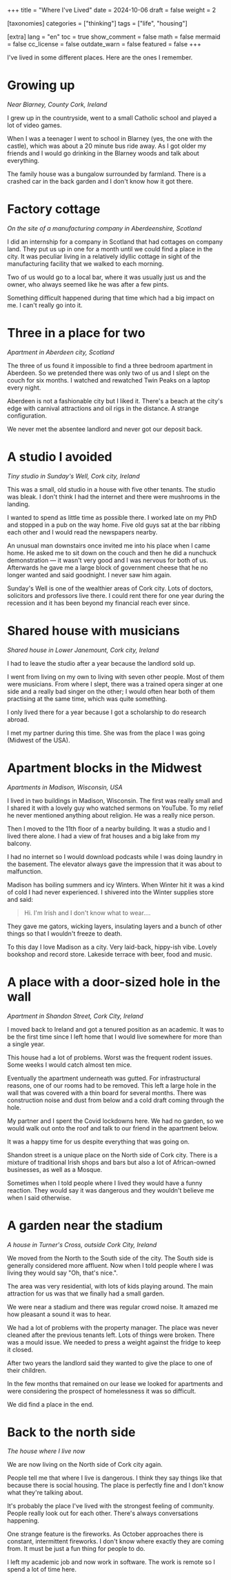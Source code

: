 +++
title = "Where I've Lived"
date = 2024-10-06
draft = false
weight = 2

[taxonomies]
categories = ["thinking"]
tags = ["life", "housing"]

[extra]
lang = "en"
toc = true
show_comment = false
math = false
mermaid = false
cc_license = false
outdate_warn = false
featured = false
+++

I've lived in some different places.
Here are the ones I remember.

<!-- more -->

# Growing up

_Near Blarney, County Cork, Ireland_

I grew up in the countryside, went to a small
Catholic school and played a lot of video games.

When I was a teenager I went to school in Blarney (yes, the one with the castle),
which was about a 20 minute bus ride away.
As I got older my friends and I would go drinking 
in the Blarney woods and talk about everything.

The family house was a bungalow surrounded by farmland.
There is a crashed car in the back garden and I don't
know how it got there.

# Factory cottage

_On the site of a manufacturing company in Aberdeenshire, Scotland_

I did an internship for a company in Scotland that had cottages on company land.
They put us up in one for a month until we could find a place in the city.
It was peculiar living in a relatively idyllic cottage in sight of the manufacturing facility that we walked to each morning.

Two of us would go to a local bar, where it was usually just us and the owner, who always seemed like he was after a few pints.

Something difficult happened during that time which had a big impact on me.
I can't really go into it.

# Three in a place for two

_Apartment in Aberdeen city, Scotland_

The three of us found it impossible to find a three bedroom apartment
in Aberdeen.
So we pretended there was only two of us and I slept on the couch for six months.
I watched and rewatched Twin Peaks on a laptop every night.

Aberdeen is not a fashionable city but I liked it.
There's a beach at the city's edge with carnival attractions and
oil rigs in the distance.
A strange configuration.

We never met the absentee landlord and never got our deposit back.

# A studio I avoided

_Tiny studio in Sunday's Well, Cork city, Ireland_

This was a small, old studio in a house with five other tenants.
The studio was bleak.
I don't think I had the internet and there were mushrooms in the landing.

I wanted to spend as little time as possible there.
I worked late on my PhD and stopped in a pub on the way home.
Five old guys sat at the bar ribbing each other and I would read the newspapers nearby.

An unusual man downstairs once invited me into his place when I came home.
He asked me to sit down on the couch and then he did a nunchuck demonstration — it wasn't very good and I was nervous for both of us.
Afterwards he gave me a large block of government cheese that he no longer wanted and said goodnight. I never saw him again.

Sunday's Well is one of the wealthier areas of Cork city.
Lots of doctors, solicitors and professors live there.
I could rent there for one year during the recession and it has
been beyond my financial reach ever since.

# Shared house with musicians

_Shared house in Lower Janemount, Cork city, Ireland_

I had to leave the studio after a year because the landlord sold up.

I went from living on my own to living with seven other people.
Most of them were musicians.
From where I slept, there was a trained opera singer at one side and a really bad singer on the other; I would often hear both of them practising at the same time, which was quite something.

I only lived there for a year because I got a scholarship to do research abroad.

I met my partner during this time.
She was from the place I was going (Midwest of the USA).

# Apartment blocks in the Midwest

_Apartments in Madison, Wisconsin, USA_

I lived in two buildings in Madison, Wisconsin.
The first was really small and I shared it with a lovely guy who watched sermons on YouTube.
To my relief he never mentioned anything about religion.
He was a really nice person.

Then I moved to the 11th floor of a nearby building.
It was a studio and I lived there alone.
I had a view of frat houses and a big lake from my balcony.

I had no internet so I would download podcasts while I was doing laundry in the basement.
The elevator always gave the impression that it was about to malfunction.

Madison has boiling summers and icy Winters.
When Winter hit it was a kind of cold I had never experienced.
I shivered into the Winter supplies store and said:

> Hi. I'm Irish and I don't know what to wear....

They gave me gators, wicking layers, insulating layers and a bunch
of other things so that I wouldn't freeze to death.

To this day I love Madison as a city.
Very laid-back, hippy-ish vibe.
Lovely bookshop and record store.
Lakeside terrace with beer, food and music.

# A place with a door-sized hole in the wall

_Apartment in Shandon Street, Cork City, Ireland_

I moved back to Ireland and got a tenured position as an academic.
It was to be the first time since I left home that I would
live somewhere for more than a single year.

This house had a lot of problems.
Worst was the frequent rodent issues.
Some weeks I would catch almost ten mice.

Eventually the apartment underneath was gutted.
For infrastructural reasons, one of our rooms had to be removed.
This left a large hole in the wall that was covered with a thin board
for several months.
There was construction noise and dust from below and a cold draft
coming through the hole.

My partner and I spent the Covid lockdowns here.
We had no garden, so we would walk out onto the roof
and talk to our friend in the apartment below.

It was a happy time for us despite everything that was going on.

Shandon street is a unique place on the North side of Cork city.
There is a mixture of traditional Irish shops and bars
but also a lot of African-owned businesses, as well as
a Mosque.

Sometimes when I told people where I lived they would have
a funny reaction.
They would say it was dangerous and they wouldn't believe
me when I said otherwise.

# A garden near the stadium

_A house in Turner's Cross, outside Cork City, Ireland_

We moved from the North to the South side of the city.
The South side is generally considered more affluent.
Now when I told people where I was living they would say "Oh, that's nice.".

The area was very residential, with lots of kids playing around.
The main attraction for us was that we finally had a small garden.

We were near a stadium and there was regular crowd noise.
It amazed me how pleasant a sound it was to hear.

We had a lot of problems with the property manager.
The place was never cleaned after the previous tenants left.
Lots of things were broken.
There was a mould issue.
We needed to press a weight against the fridge to keep it closed.

After two years the landlord said they wanted
to give the place to one of their children.

In the few months that remained on our lease we
looked for apartments and were considering the
prospect of homelessness it was so difficult.

We did find a place in the end.

# Back to the north side

_The house where I live now_

We are now living on the North side of Cork city again.

People tell me that where I live is dangerous.
I think they say things like that because there is social housing.
The place is perfectly fine and I don't know what they're talking about.

It's probably the place I've lived with the strongest feeling of community.
People really look out for each other.
There's always conversations happening.

One strange feature is the fireworks.
As October approaches there is constant, intermittent fireworks.
I don't know where exactly they are coming from.
It must be just a fun thing for people to do.

I left my academic job and now work in software.
The work is remote so I spend a lot of time here.
